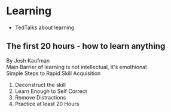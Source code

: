 # Learning
- TedTalks about learning
## The first 20 hours - how to learn anything  
By Josh Kaufman<br>
Main Barrier of learning is not intellectual, it's emothional  
Simple Steps to Rapid Skill Acquisition  
1. Deconstruct the skill
2. Learn Enough to Self Correct
3. Remove Distractions
4. Practice at least 20 Hours
